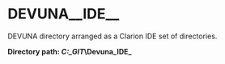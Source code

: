 # DEVUNA__IDE__
DEVUNA directory arranged as a Clarion IDE set of directories.

**Directory path: _C:\__GIT__\Devuna\___IDE___**

